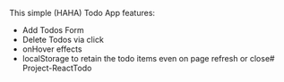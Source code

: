 This simple (HAHA) Todo App features: 

- Add Todos Form
- Delete Todos via click
- onHover effects
- localStorage to retain the todo items even on page refresh or close# Project-ReactTodo
